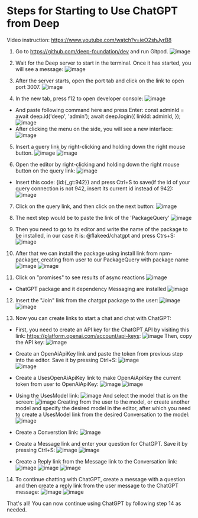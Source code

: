 # Steps for Starting to Use ChatGPT from Deep



Video instruction: https://www.youtube.com/watch?v=ieO2shJyrB8

1. Go to https://github.com/deep-foundation/dev and run Gitpod.
![image](https://user-images.githubusercontent.com/58123600/228636978-0b838aef-43a8-47e1-af20-8ef08911f664.png)

2. Wait for the Deep server to start in the terminal. Once it has started, you will see a message:
![image](https://user-images.githubusercontent.com/58123600/228638401-df7c85da-f5a0-4158-a050-4d6508d3daec.png)
 
3. After the server starts, open the port tab and click on the link to open port 3007.
![image](https://user-images.githubusercontent.com/58123600/228638897-f6373709-ab72-4903-b624-95747d3bff22.png)

4. In the new tab, press f12 to open developer console:
![image](https://user-images.githubusercontent.com/58123600/230727268-3c3e04d4-caca-40cc-8aba-9feba6c20672.png)
* And paste following command here and press Enter:
 const adminId = await deep.id('deep', 'admin');
 await deep.login({
  linkId: adminId,
 });
![image](https://user-images.githubusercontent.com/58123600/230727312-98da474c-a84d-4b79-9b61-af02d7443cdf.png)
* After clicking the menu on the side, you will see a new interface:
![image](https://user-images.githubusercontent.com/58123600/230727327-6296a9cf-089d-465e-a6ac-e9e1091bdeb8.png)

5. Insert a query link by right-clicking and holding down the right mouse button.
![image](https://user-images.githubusercontent.com/58123600/230727395-56c7be3e-8b3a-49be-80df-d2b44d41ff28.png)
![image](https://user-images.githubusercontent.com/58123600/230727446-7d6cd1f8-beb5-4136-b8d7-35ea852b7738.png)

6. Open the editor by right-clicking and holding down the right mouse button on the query link:
![image](https://user-images.githubusercontent.com/58123600/230727482-ba1bcc24-48af-4043-a87a-557dbe38d06c.png)
* Insert this code: {id:{_gt:942}} and press Ctrl+S to save(if the id of your query connection is not 942, insert its current id instead of 942):
![image](https://user-images.githubusercontent.com/58123600/230727530-340b545a-f1c5-435c-8549-19afd99ec853.png)

7. Click on the query link, and then click on the next button:
![image](https://user-images.githubusercontent.com/58123600/230727581-3663d465-6ec5-44bb-8de7-11935411d092.png)

<!-- 8. The next step is to open the packager and find the chatgpt package in the "not installed" section:
![image](https://user-images.githubusercontent.com/58123600/228643018-52128c0a-c850-4bea-9ae5-0ca4a59d93be.png)
![image](https://user-images.githubusercontent.com/58123600/228643113-e6a8f64b-bbd9-4409-a6eb-5b3655b6bcd3.png) -->

8. The next step would be to paste the link of the 'PackageQuery'
![image](https://user-images.githubusercontent.com/58123600/230727623-610fd438-bea8-4d2c-bb88-a1cfe34aec30.png)

9. Then you need to go to its editor and write the name of the package to be installed, in our case it is: @flakeed/chatgpt and press Ctrs+S:
![image](https://user-images.githubusercontent.com/58123600/230727643-3cd76a84-a250-45aa-9d65-6aab18df329a.png)

10. After that we can install the package using install link from npm-packager, creating from user to our PackageQuery with package name
![image](https://user-images.githubusercontent.com/58123600/230727677-1e375892-e0b9-49af-bd97-31cfb66d6c5f.png)
![image](https://user-images.githubusercontent.com/58123600/230727717-4b840fd3-a03e-4f91-9932-d7b2b6edd4d3.png)

11. Click on "promises" to see results of async reactions
![image](https://user-images.githubusercontent.com/58123600/230727949-b35d5432-f15a-4548-9453-ad525d3d8227.png)
* ChatGPT package and it dependency Messaging are installed
![image](https://user-images.githubusercontent.com/58123600/230727965-46d901e2-22b1-43c4-96eb-3e99ca9d11f4.png)

12. Insert the "Join" link from the chatgpt package to the user:
![image](https://user-images.githubusercontent.com/58123600/230728023-08853cd1-4304-4c95-9bf9-0c9384b160c0.png)
![image](https://user-images.githubusercontent.com/58123600/230728028-c36de826-a3ad-4a22-9ad9-f60a4d42f4e4.png)

13. Now you can create links to start a chat and chat with ChatGPT:
* First, you need to create an API key for the ChatGPT API by visiting this link: https://platform.openai.com/account/api-keys:
![image](https://user-images.githubusercontent.com/58123600/228636188-df420f07-e112-4395-a260-bb8af2e238f6.png)
Then, copy the API key:
![image](https://user-images.githubusercontent.com/58123600/228636391-f038806c-afd9-456b-904c-d8ad5822d3b0.png)

* Create an OpenAiApiKey link and paste the token from previous step into the editor. Save it by pressing Ctrl+S:
![image](https://user-images.githubusercontent.com/58123600/230728071-03108fdc-2932-4c16-bb5a-bcee38431172.png)   
![image](https://user-images.githubusercontent.com/58123600/230728120-e46b18b8-25fe-42bd-baf0-c25a8d1a396d.png)
    
* Create a UsesOpenAiApiKey link to make OpenAiApiKey the current token from user to OpenAiApiKey:
![image](https://user-images.githubusercontent.com/58123600/230728181-a5614da1-e03c-4606-be06-9b9b64d6b122.png)
![image](https://user-images.githubusercontent.com/58123600/230728237-978ee823-7fb5-4f78-ad77-d84cbdf7b286.png)
    
* Using the UsesModel link:
![image](https://user-images.githubusercontent.com/58123600/230728267-7d31b8e8-23f0-466a-8bd9-5460af962732.png)
And select the model that is on the screen:
![image](https://user-images.githubusercontent.com/58123600/230728288-ae2e9cd7-1533-4812-8524-20e4a0733d30.png)
Creating from the user to the model, or create another model and specify the desired model in the editor, after which you need to create a UsesModel link from the desired Conversation to the model:
![image](https://user-images.githubusercontent.com/58123600/230726099-ea4c79cc-7179-47af-9d84-8b88e0a6faaa.png)
  
* Create a Converstion link:
![image](https://user-images.githubusercontent.com/58123600/228646100-8339f78b-d02f-455a-9e2a-c041b4f43e98.png)

* Create a Message link and enter your question for ChatGPT. Save it by pressing Ctrl+S:
![image](https://user-images.githubusercontent.com/58123600/228646273-c15c36e7-b51d-4242-9e8d-0b8b16c50844.png)
![image](https://user-images.githubusercontent.com/58123600/228646980-fbca8e1f-9feb-4875-822c-166daf8082b6.png)
    
* Create a Reply link from the Message link to the Conversation link:
![image](https://user-images.githubusercontent.com/58123600/228646880-b2ca0873-8177-4661-a22a-776dcdf1eb30.png)
![image](https://user-images.githubusercontent.com/58123600/228647193-f6872bd5-5725-4849-ae1b-72175847c012.png)
![image](https://user-images.githubusercontent.com/58123600/228650984-6fec466d-6b42-4d6f-9411-ee465952cfc0.png)
    
14. To continue chatting with ChatGPT, create a message with a question and then create a reply link from the user message to the ChatGPT message:
![image](https://user-images.githubusercontent.com/58123600/228651204-c9a3b1df-ae55-4e13-8ff0-883b2721a244.png)
![image](https://user-images.githubusercontent.com/58123600/228651669-792f39d0-2327-4e9c-8188-c8eb11ba297e.png)

That's all! You can now continue using ChatGPT by following step 14 as needed.


    





